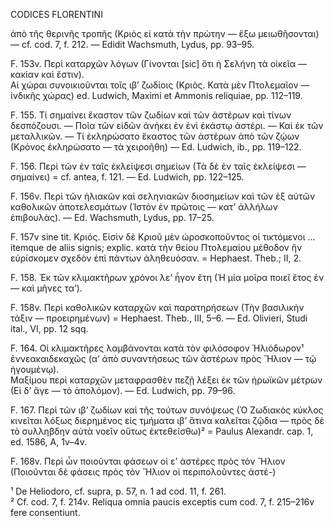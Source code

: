 CODICES FLORENTINI

ἀπὸ τῆς θερινῆς τροπῆς (Κριὸς εἰ κατὰ τὴν πρώτην — ἔξω μειωθῆσονται) — cf. cod. 7, f. 212. — Edidit Wachsmuth, Lydus, pp. 93–95.

F. 153v. Περὶ καταρχῶν λόγων (Γίνονται [sic] ὅτι ἡ Σελήνη τὰ οἰκεῖα — κακίαν καὶ ἔστιν).  
Αἱ χώραι συνοικιοῦνται τοῖς ιβ’ ζωδίοις (Κριὸς. Κατὰ μὲν Πτολεμαῖον — ἰνδικῆς χώρας) ed. Ludwich, Maximi et Ammonis reliquiae, pp. 112–119.

F. 155. Τί σημαίνει ἕκαστον τῶν ζωδίων καὶ τῶν ἀστέρων καὶ τίνων δεσπόζουσι. — Ποῖα τῶν εἰδῶν ἀνήκει ἐν ἐνὶ ἑκάστῳ ἀστέρι. — Καὶ ἐκ τῶν μεταλλικῶν. — Τί ἐκληρώσατο ἕκαστος τῶν ἀστέρων ἀπὸ τῶν ζῴων (Κρόνος ἐκληρώσατο — τὰ χειροῆθη) — Ed. Ludwich, ib., pp. 119–122.

F. 156. Περὶ τῶν ἐν ταῖς ἐκλείψεσι σημείων (Τὰ δὲ ἐν ταῖς ἐκλείψεσι — σημαίνει) = cf. antea, f. 121. — Ed. Ludwich, pp. 122–125.

F. 156v. Περὶ τῶν ἡλιακῶν καὶ σεληνιακῶν διοσημείων καὶ τῶν ἐξ αὐτῶν καθολικῶν ἀποτελεσμάτων (Ἰστόν ἐν πρῶτοις — κατ’ ἀλλήλων ἐπιβουλὰς). — Ed. Wachsmuth, Lydus, pp. 17–25.

F. 157v sine tit. Κριός. Εἰσὶν δὲ Κριοῦ μὲν ὡροσκοποῦντος οἱ τικτόμενοι ... itemque de aliis signis; explic. κατὰ τὴν θείου Πτολεμαίου μέθοδον ἣν εὑρίσκομεν σχεδὸν ἐπὶ πάντων ἀληθευόσαν. = Hephaest. Theb.; II, 2.

F. 158. Ἐκ τῶν κλιμακτῆρων χρόνοι λε’ ἦγον ἔτη (Ἡ μία μοῖρα ποιεῖ ἔτος ἐν — καὶ μῆνες τα’).

F. 158v. Περὶ καθολικῶν καταρχῶν καὶ παρατηρήσεων (Τὴν βασιλικὴν τάξιν — προειρημένων) = Hephaest. Theb., III, 5–6. — Ed. Olivieri, Studi ital., VI, pp. 12 sqq.

F. 164. Οἱ κλιμακτῆρες λαμβάνονται κατὰ τὸν φιλόσοφον Ἡλιόδωρον¹ ἐννεακαιδεκαχῶς (α’ ἀπὸ συναντήσεως τῶν ἀστέρων πρὸς Ἥλιον — τῷ ἡγουμένῳ).  
Μαξίμου περὶ καταρχῶν μεταφρασθὲν πεζῇ λέξει ἐκ τῶν ἡρωϊκῶν μέτρων (Εἰ δ’ ἄγε — τὸ ἀπολόμον). — Ed. Ludwich, pp. 79–96.

F. 167. Περὶ τῶν ιβ’ ζωδίων καὶ τῆς τούτων συνόψεως (Ὁ Ζωδιακὸς κύκλος κινεῖται λόξως διερημένος <sic> εἰς τμήματα ιβ’ ἅτινα καλεῖται ζῷδια — πρὸς δὲ τὸ συλληβδην αὐτὰ νοεῖν οὕτως ἐκτεθείσθω)² = Paulus Alexandr. cap. 1, ed. 1586, A, 1v–4v.

F. 168v. Περὶ ὧν ποιοῦνται φάσεων οἱ ε’ ἀστέρες πρὸς τὸν Ἥλιον (Ποιοῦνται δὲ φάσεις πρὸς τὸν Ἥλιον οἱ περιπολοῦντες ἀστέ-)

¹ De Heliodoro, cf. supra, p. 57, n. 1 ad cod. 11, f. 261.  
² Cf. cod. 7, f. 214v. Reliqua omnia paucis exceptis cum cod. 7, f. 215–216v fere consentiunt.